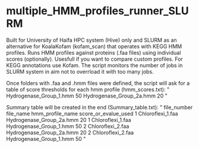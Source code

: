 # multiple_HMM_profiles_runner_SLURM
Built for University of Haifa HPC system (Hive) only and SLURM as an alternative for KoalaKofam (kofam_scan) that operates with KEGG HMM profiles. 
Runs HMM profiles against proteins (.faa files) using individual scores (optionally). Usesfull if you want to compare custom profiles. For KEGG annotations use Kofam.
The script monitors the number of jobs in SLURM system in aim not to overrload it with too many jobs. 

Once folders with .faa and .hmm files were defined, the script will ask for a table of score thresholds for each hmm profile (hmm_scores.txt):
"
Hydrogenase_Group_1.hmm	50
Hydrogenase_Group_2a.hmm	20
"

Summary table will be created in the end (Summary_table.txt):
"
file_number	file_name	hmm_profile_name	score_or_evalue_used
1	Chloroflexi_1.faa	Hydrogenase_Group_2a.hmm	20
1	Chloroflexi_1.faa	Hydrogenase_Group_1.hmm	50
2	Chloroflexi_2.faa	Hydrogenase_Group_2a.hmm	20
2	Chloroflexi_2.faa	Hydrogenase_Group_1.hmm	50
"
